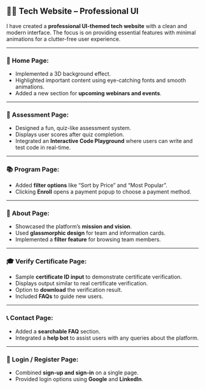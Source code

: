 
## 🧑‍💻 Tech Website – Professional UI

I have created a **professional UI-themed tech website** with a clean and modern interface. The focus is on providing essential features with minimal animations for a clutter-free user experience.

---

### 🚀 Home Page:

* Implemented a 3D background effect.
* Highlighted important content using eye-catching fonts and smooth animations.
* Added a new section for **upcoming webinars and events**.

---

### 📝 Assessment Page:

* Designed a fun, quiz-like assessment system.
* Displays user scores after quiz completion.
* Integrated an **Interactive Code Playground** where users can write and test code in real-time.

---

### 📚 Program Page:

* Added **filter options** like “Sort by Price” and “Most Popular”.
* Clicking **Enroll** opens a payment popup to choose a payment method.

---

### 🧾 About Page:

* Showcased the platform’s **mission and vision**.
* Used **glassmorphic design** for team and information cards.
* Implemented a **filter feature** for browsing team members.

---

### 🎓 Verify Certificate Page:

* Sample **certificate ID input** to demonstrate certificate verification.
* Displays output similar to real certificate verification.
* Option to **download** the verification result.
* Included **FAQs** to guide new users.

---

### 📞 Contact Page:

* Added a **searchable FAQ** section.
* Integrated a **help bot** to assist users with any queries about the platform.

---

### 🔐 Login / Register Page:

* Combined **sign-up and sign-in** on a single page.
* Provided login options using **Google** and **LinkedIn**.


